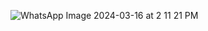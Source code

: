 
![WhatsApp Image 2024-03-16 at 2 11 21 PM](https://github.com/jonathan2406/A_D_ShinobiDelCodigo/assets/124297233/989833f4-390a-404a-b2d1-1dc324f64b58)
